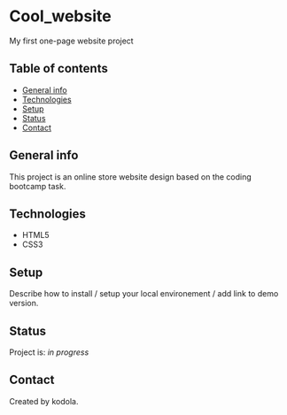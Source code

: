 # Cool_website
My first one-page website project

## Table of contents
* [General info](#general-info)
* [Technologies](#technologies)
* [Setup](#setup)
* [Status](#status)
* [Contact](#contact)

## General info
This project is an online store website design based on the coding bootcamp task.

## Technologies
* HTML5
* CSS3

## Setup
Describe how to install / setup your local environement / add link to demo version.

## Status
Project is: _in progress_

## Contact
Created by kodola.
